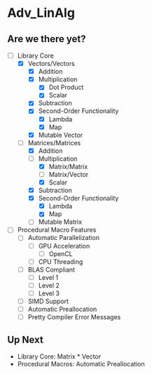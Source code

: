 # Adv_LinAlg

## Are we there yet?

- [ ] Library Core
    - [X] Vectors/Vectors
        - [X] Addition
        - [X] Multiplication
            - [X] Dot Product
            - [X] Scalar
        - [X] Subtraction
        - [X] Second-Order Functionality
            - [X] Lambda
            - [X] Map
        - [X] Mutable Vector
    - [ ] Matrices/Matrices
        - [X] Addition
        - [ ] Multiplication
            - [X] Matrix/Matrix
            - [ ] Matrix/Vector
            - [X] Scalar
        - [X] Subtraction
        - [X] Second-Order Functionality
            - [X] Lambda
            - [X] Map
        - [ ] Mutable Matrix

- [ ] Procedural Macro Features
    - [ ] Automatic Parallelization
        - [ ] GPU Acceleration
            - [ ] OpenCL
        - [ ] CPU Threading
    - [ ] BLAS Compliant
        - [ ] Level 1
        - [ ] Level 2
        - [ ] Level 3
    - [ ] SIMD Support
    - [ ] Automatic Preallocation
    - [ ] Pretty Compiler Error Messages

## Up Next

- Library Core:      Matrix * Vector
- Procedural Macros: Automatic Preallocation
